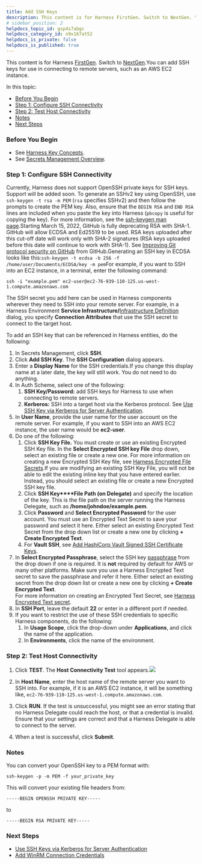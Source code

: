 ```yaml
---
title: Add SSH Keys
description: This content is for Harness FirstGen. Switch to NextGen. You can add SSH keys for use in connecting to remote servers, such as an AWS EC2 instance. In this topic --  Before You Begin. Step 1 --  Configure…
# sidebar_position: 2
helpdocs_topic_id: gsp4s7abgc
helpdocs_category_id: o9x167at52
helpdocs_is_private: false
helpdocs_is_published: true
---
```


This content is for Harness [FirstGen](../../../../getting-started/harness-first-gen-vs-harness-next-gen.md). Switch to [NextGen](../../../../platform/6_Secrets/4-add-use-ssh-secrets.md).You can add SSH keys for use in connecting to remote servers, such as an AWS EC2 instance.

In this topic:

* [Before You Begin](#before_you_begin)
* [Step 1: Configure SSH Connectivity](#step_1_configure_ssh_connectivity)
* [Step 2: Test Host Connectivity](#step_2_test_host_connectivity)
* [Notes](#notes)
* [Next Steps](#next_steps)

### Before You Begin

* See [Harness Key Concepts](../../../starthere-firstgen/harness-key-concepts.md).
* See [Secrets Management Overview](secret-management.md).

### Step 1: Configure SSH Connectivity

Currently, Harness does not support OpenSSH private keys for SSH keys. Support will be added soon. To generate an SSHv2 key using OpenSSH, use `ssh-keygen -t rsa -m PEM` (`rsa` specifies SSHv2) and then follow the prompts to create the PEM key. Also, ensure that the `BEGIN RSA` and `END RSA` lines are included when you paste the key into Harness (`pbcopy` is useful for copying the key). For more information, see the [ssh-keygen man page](https://linux.die.net/man/1/ssh-keygen).Starting March 15, 2022, GitHub is fully deprecating RSA with SHA-1. GitHub will allow ECDSA and Ed25519 to be used. RSA keys uploaded after this cut-off date will work only with SHA-2 signatures (RSA keys uploaded before this date will continue to work with SHA-1). See [Improving Git protocol security on GitHub](https://github.blog/2021-09-01-improving-git-protocol-security-github/#when-are-these-changes-effective) from GitHub.Generating an SSH key in ECDSA looks like this:`ssh-keygen -t ecdsa -b 256 -f /home/user/Documents/ECDSA/key -m pem`For example, if you want to SSH into an EC2 instance, in a terminal, enter the following command:

`ssh -i "example.pem" ec2-user@ec2-76-939-110-125.us-west-1.compute.amazonaws.com`

The SSH secret you add here can be used in Harness components wherever they need to SSH into your remote server. For example, in a Harness Environment **Service Infrastructure/**[Infrastructure Definition](../../../continuous-delivery/model-cd-pipeline/environments/environment-configuration.md#add-an-infrastructure-definition) dialog, you specify **Connection Attributes** that use the SSH secret to connect to the target host.

To add an SSH key that can be referenced in Harness entities, do the following:

1. In Secrets Management, click **SSH**.
2. Click **Add SSH Key**. The **SSH Configuration** dialog appears.
3. Enter a **Display Name** for the SSH credentials.If you change this display name at a later date, the key will still work. You do not need to do anything.
4. In Auth Scheme, select one of the following:
	1. **SSH Key/Password:** add SSH keys for Harness to use when connecting to remote servers.
	2. **Kerberos:** SSH into a target host via the Kerberos protocol. See [Use SSH Key via Kerberos for Server Authentication](use-ssh-key-via-kerberos-for-server-authentication.md).
5. In **User Name**, provide the user name for the user account on the remote server. For example, if you want to SSH into an AWS EC2 instance, the user name would be **ec2-user**.
6. Do one of the following:
	1. Click **SSH Key File.** You must create or use an existing Encrypted SSH Key file. In the **Select Encrypted SSH key File** drop down, select an existing file or create a new one. For more information on creating a new Encrypted SSH Key file, see [Harness Encrypted File Secrets](use-encrypted-file-secrets.md).If you are modifying an existing SSH Key File, you will not be able to edit the existing inline key that you have entered earlier. Instead, you should select an existing file or create a new Encrypted SSH key file.
	1. Click **SSH Key****File Path (on Delegate)** and specify the location of the key. This is the file path on the server running the Harness Delegate, such as **/home/johndoe/example.pem**.
	2. Click **Password** and **Select Encrypted Password** for the user account. You must use an Encrypted Text Secret to save your password and select it here. Either select an existing Encrypted Text Secret from the drop down list or create a new one by clicking **+ Create Encrypted Text**.
	3. For **Vault SSH**, see [Add HashiCorp Vault Signed SSH Certificate Keys](add-hashi-corp-vault-signed-ssh-certificate-keys.md).
7. In **Select Encrypted Passphrase**, select the SSH key [passphrase](https://www.ssh.com/ssh/passphrase) from the drop down if one is required. It is **not** required by default for AWS or many other platforms. Make sure you use a Harness Encrypted Text secret to save the passphrase and refer it here. Either select an existing secret from the drop down list or create a new one by clicking **+ Create Encrypted Text**.  
For more information on creating an Encrypted Text Secret, see [Harness Encrypted Text secret](use-encrypted-text-secrets.md).
8. In **SSH Port**, leave the default **22** or enter in a different port if needed.
9. If you want to restrict the use of these SSH credentials to specific Harness components, do the following:
	1. In **Usage Scope**, click the drop-down under **Applications**, and click the name of the application.
	2. In **Environments**, click the name of the environment.

### Step 2: Test Host Connectivity

1. Click **TEST**. The **Host Connectivity Test** tool appears.![](./static/add-ssh-keys-25.png)

2. In **Host Name**, enter the host name of the remote server you want to SSH into. For example, if it is an AWS EC2 instance, it will be something like, `ec2-76-939-110-125.us-west-1.compute.amazonaws.com`.
3. Click **RUN**. If the test is unsuccessful, you might see an error stating that no Harness Delegate could reach the host, or that a credential is invalid. Ensure that your settings are correct and that a Harness Delegate is able to connect to the server.
4. When a test is successful, click **Submit**.

### Notes

You can convert your OpenSSH key to a PEM format with:

 `ssh-keygen -p -m PEM -f your_private_key`

This will convert your existing file headers from:

`-----BEGIN OPENSSH PRIVATE KEY-----`

to

`-----BEGIN RSA PRIVATE KEY-----`

### Next Steps

* [Use SSH Keys via Kerberos for Server Authentication](use-ssh-key-via-kerberos-for-server-authentication.md)
* [Add WinRM Connection Credentials](add-win-rm-connection-credentials.md)

